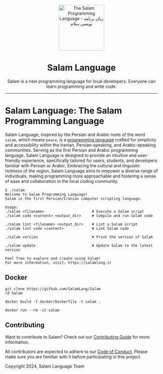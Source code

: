 <div align="center">

<p>
    <a href="https://salamlang.ir/">
        <img width="150" src="https://raw.githubusercontent.com/SalamLang/Salam/main/assets/logo-box.svg" alt="The Salam Programming Language - زبان برنامه نویسی سلام">
    </a>
</p>

# Salam Language

Salam is a new programming language for local developers. Everyone can learn programming and write code.

</div>

---

# Salam Language: The Salam Programming Language

Salam Language, inspired by the Persian and Arabic roots of the word `salam`, which means `peace`, is a [programming language](https://en.wikipedia.org/wiki/Programming_language) crafted for simplicity and accessibility within the Iranian, Persian-speaking, and Arabic-speaking communities. Serving as the first Persian and Arabic programming language, Salam Language is designed to provide an intuitive and user-friendly experience, specifically tailored for users, students, and developers familiar with Persian or Arabic. Embracing the cultural and linguistic richness of the region, Salam Language aims to empower a diverse range of individuals, making programming more approachable and fostering a sense of ease and collaboration in the local coding community.

```
$ ./salam
Welcome to Salam Programming Language!
Salam is the first Persian/Iranian computer scripting language.

Usage:
./salam <filename>                      # Execute a Salam script
./salam code <content> <output_dir>     # Compile and run Salam code

./salam lint <filename> <output_dir>    # Lint a Salam script
./salam lint code <content>             # Lint Salam code

./salam version                         # Print the version of Salam

./salam update                          # Update Salam to the latest version

Feel free to explore and create using Salam!
For more information, visit: https://salamlang.ir
```

## Docker

```
git clone https://github.com/SalamLang/Salam
cd Salam

docker build -f docker/Dockerfile -t salam .

docker run --rm -it salam
```

## Contributing

Want to contribute to Salam? Check out our [Contributing Guide](CONTRIBUTING.md) for more information.

All contributors are expected to adhere to our [Code of Conduct](CODE_OF_CONDUCT.md). Please make sure you are familiar with it before participating in this project.

Copyright 2024, Salam Language Team
